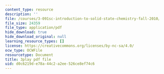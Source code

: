 ```yaml
---
content_type: resource
description: ''
file: /courses/3-091sc-introduction-to-solid-state-chemistry-fall-2010/d0c6219de78a44c2a2ee526ce8ef74c6_p6isgsReWmI.pdf
file_size: 24359
file_type: application/pdf
hide_download: true
hide_download_original: null
learning_resource_types: []
license: https://creativecommons.org/licenses/by-nc-sa/4.0/
ocw_type: OCWFile
resourcetype: Document
title: 3play pdf file
uid: d0c6219d-e78a-44c2-a2ee-526ce8ef74c6
---
```

